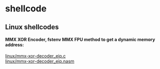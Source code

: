 # shellcode

## Linux shellcodes
#### MMX XOR Encoder, fstenv MMX FPU method to get a dynamic memory address:
 [linux/mmx-xor-decoder_eip.c](https://github.com/d7x/shellcode/tree/main/linux/mmx-xor-decoder_eip.c)  
 [linux/mmx-xor-decoder_eip.nasm](https://github.com/d7x/shellcode/tree/main/linux/mmx-xor-decoder_eip.nasm)  
